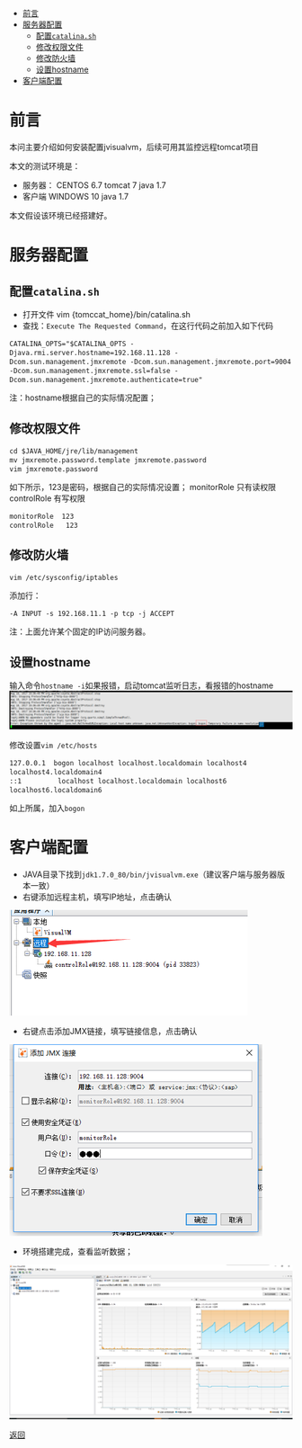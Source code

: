 
<!-- @import "[TOC]" {cmd="toc" depthFrom=1 depthTo=6 orderedList=false} -->
<!-- code_chunk_output -->

* [前言](#前言)
* [服务器配置](#服务器配置)
	* [配置``catalina.sh``](#配置catalinash)
	* [修改权限文件](#修改权限文件)
	* [修改防火墙](#修改防火墙)
	* [设置hostname](#设置hostname)
* [客户端配置](#客户端配置)

<!-- /code_chunk_output -->




# 前言
本问主要介绍如何安装配置jvisualvm，后续可用其监控远程tomcat项目

本文的测试环境是：
* 服务器：
   CENTOS 6.7
   tomcat 7
   java 1.7
* 客户端
   WINDOWS 10
   java 1.7

本文假设该环境已经搭建好。

# 服务器配置

## 配置``catalina.sh``
* 打开文件 vim {tomccat_home}/bin/catalina.sh
* 查找：`Execute The Requested Command`，在这行代码之前加入如下代码

```
CATALINA_OPTS="$CATALINA_OPTS -Djava.rmi.server.hostname=192.168.11.128 -Dcom.sun.management.jmxremote -Dcom.sun.management.jmxremote.port=9004 -Dcom.sun.management.jmxremote.ssl=false -Dcom.sun.management.jmxremote.authenticate=true"
```
注：hostname根据自己的实际情况配置；

## 修改权限文件
```
cd $JAVA_HOME/jre/lib/management
mv jmxremote.password.template jmxremote.password
vim jmxremote.password
```
如下所示，123是密码，根据自己的实际情况设置；
monitorRole 只有读权限
controlRole 有写权限
```
monitorRole  123
controlRole   123
```

## 修改防火墙
```
vim /etc/sysconfig/iptables
```
添加行：
```
-A INPUT -s 192.168.11.1 -p tcp -j ACCEPT
```
注：上面允许某个固定的IP访问服务器。

## 设置hostname

输入命令``hostname -i``如果报错，启动tomcat监听日志，看报错的hostname
![](assets/2017-08-18-14-42-13.png)

修改设置``vim /etc/hosts``
```
127.0.0.1  bogon localhost localhost.localdomain localhost4 localhost4.localdomain4
::1         localhost localhost.localdomain localhost6 localhost6.localdomain6
```
如上所属，加入``bogon``

# 客户端配置
* JAVA目录下找到``jdk1.7.0_80/bin/jvisualvm.exe``（建议客户端与服务器版本一致）
* 右键添加远程主机，填写IP地址，点击确认

![](assets/2017-08-18-14-55-26.png)
* 右键点击添加JMX链接，填写链接信息，点击确认

![](assets/2017-08-18-14-56-39.png)
* 环境搭建完成，查看监听数据；

![](assets/2017-08-18-15-00-14.png)

[返回](readme.md)